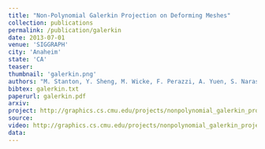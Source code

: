 ```yaml
---
title: "Non-Polynomial Galerkin Projection on Deforming Meshes"
collection: publications
permalink: /publication/galerkin
date: 2013-07-01
venue: 'SIGGRAPH'
city: 'Anaheim'
state: 'CA'
teaser:
thumbnail: 'galerkin.png'
authors: "M. Stanton, Y. Sheng, M. Wicke, F. Perazzi, A. Yuen, S. Narasimhan, A. Treuille"
bibtex: galerkin.txt
paperurl: galerkin.pdf
arxiv:
project: http://graphics.cs.cmu.edu/projects/nonpolynomial_galerkin_projection/
source:
video: http://graphics.cs.cmu.edu/projects/nonpolynomial_galerkin_projection/nonpolynomial_video.mp4
data:
---
```

